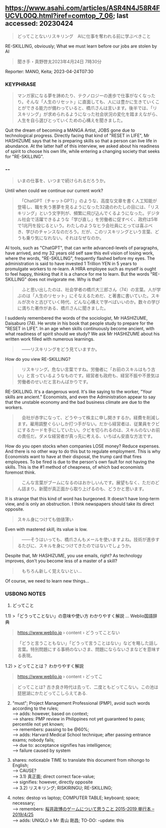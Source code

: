 ## https://www.asahi.com/articles/ASR4N4J58R4FUCVL00Q.html?iref=comtop_7_06; last accessed: 20230424

> どってことないリスキリング　AIに仕事を奪われる前に学ぶべきこと

RE-SKILLING, obviously; What we must learn before our jobs are stolen by AI

> 聞き手・真野啓太2023年4月24日 7時30分

Reporter: MANO, Keita; 2023-04-24T07:30

### KEYPHRASE

> マンガ家になる夢を諦めたり、テクノロジーの進歩で仕事がなくなったり。そんな「人生のリセット」に直面しても、人には豊かに生きていくことができる能力が備わっていると、橋爪さんは言います。後半では、「リスキリング」が求められるようになった社会状況の変化を踏まえながら、人生を自ら選びとっていくための心構えを聞きました。

Quit the dream of becoming a MANGA Artist, JOBS gone due to technological progress. Directly facing that kind of "RESET in LIFE", Mr HASHIZUME says that he is preparing skills so that a person can live life in abundance. At the latter half of this interview, we asked about his readiness of spirit to choose his own life, while entering a changing society that seeks for "RE-SKILLING".

### --

> いまの仕事を、いつまで続けられるだろうか。

Until when could we continue our current work?

>　「ChatGPT（チャットGPT）」のような、高度な文章を書く人工知能が登場し、職を失う悪夢を見るようになった32歳のわたしの目には、「リスキリング」という文字列が、頻繁に飛び込んでくるようになった。デジタル社会で活躍できるような「学び直し」を労働者に促すべく、政府は5年で1兆円を投じるという。わたしのようなヒラ会社員にとっては喜ぶべき、学びのチャンスなのだろう。だが、このリスキリングという言葉、どうも乗り気になれない。それはなぜなのか。

AI tools, such as "ChatGPT", that can write advanced-levels of paragraphs, have arrived, and my 32 years old self saw this evil vision of losing work, where the words, "RE-SKILLING", frequently flashed before my eyes. The administration is said to have invested 1 Trillion YEN in 5 years to promulgate workers to re-learn. A HIRA employee such as myself is ought to feel happy, thinking that it is a chance for me to learn. But the words "RE-SKILLING" does not invigorate me. Why is that?

>　ふと思い出したのは、社会学者の橋爪大三郎さん（74）の言葉。人が学ぶのは「人生のリセット」にそなえるためだ、と著書に書いていた。スキルが次々と古びていく時代、どんな心構えで学べばいいのか。数々の学びに満ちた著作がある、橋爪さんに聞きました。

I suddenly remembered the words of the sociologist, Mr HASHIZUME, Daisaburo (74). He wrote in his book that people study to prepare for the "RESET in LIFE". In an age when skills continuously become ancient, with what readiness of spirit should we study? We ask Mr HASHIZUME about his written work filled with numerous learnings.

>　――リスキリングをどう見ていますか。

How do you view RE-SKILLING?

>　リスキリング。危ない言葉ですね。労働者に「お前のスキルはもう古い」と言っているようなものです。経営者も政府も、経営不振や不景気は労働者のせいだと言わんばかりです。

RE-SKILLING. It's a dangerous word. It's like saying to the worker, "Your skills are ancient." Economists, and even the Administration appear to say that the unstable economy and the bad business climate are due to the workers.

>　会社が赤字になって、どうやって株主に申し開きするか。経費を削減します。雇用調整ぐらいしか打つ手がない。だから経営者は、従業員をクビにするカードを手にしていたい。クビを切られるのは、スキルのないお前の責任だ。ダメな経営者が真っ先に考える、いちばん安直な方法です。

How do you open stocks when companies LOSE money? Reduce expenses. And there is no other way to do this but to regulate employment. This is why Economists want to have at their disposal, the trump card that fires employees. To be fired is due to the person's own fault for not having the skills. This is the #1 method of cheapness, of which bad economists foremost think.

>　こんな言葉がブームになるのはおかしいんです。展望もなく、ただのどん詰まり。新聞が真正面から取り上げるのも、どうかと思います。

It is strange that this kind of word has burgeoned. It doesn't have long-term view, and is only an obstruction. I think newspapers should take its direct opposite.

> スキル身につけても価値薄い

Even with mastered skill, its value is low.

>　――そうはいっても、橋爪さんもメールを使いますよね。技術が進歩するたびに、スキルを身につけてきたのではないでしょうか。

Despite that, Mr HASHIZUME, you use emails, right? As technology improves, don't you become less of a master of a skill?

>　もちろん新しく覚えないとい…

Of course, we need to learn new things...

### USBONG NOTES

1) どってこと

1.1) >「どうってことない」の意味や使い方 わかりやすく解説 ... Weblio国語辞典

> https://www.weblio.jp › content › どうってことない

> 「どうと言うこともない」「どうって言うことはない」などを略した話し言葉。特別問題にする事柄のないさま、問題にならないさまなどを意味する表現。

1.2) > どってことは？ わかりやすく解説 

> https://www.weblio.jp › content › どってこ

> どってことは? 古き良き時代は去って、二度ともどってこない。この池は琵琶湖にかたどってこしらえてある.

2) "must"; Project Management Professional (PMP), avoid such words according to the rules;<br/>
--> adds: however, based on context;<br/>
--> shares: PMP review in Philippines not yet guaranteed to pass; percentile not yet known; <br/>
--> remembers: passing to be @60%;<br/>
--> adds: Harvard Medical School technique; after passing entrance exams; nobody fails;<br/>
--> due to: acceptance signifies has intelligence;<br/>
--> failure caused by system

3) shares: noticeable TIME to translate this document from nihongo to English;<br/>
--> CAUSE? <br/>
--> 3.1) 真正面; direct correct face-value; <br/>
--> signifies: however, directly opposite<br/>
--> 3.2) リスキリング; RISKIRINGU; RE-SKILLING;

4) notes:  destop vs laptop; COMPUTER TABLE; keyboard; space; necessary;<br/>
--> remembers: [桜井政博のゲームについて思うこと 2015-2019 単行本 – 2019/4/25](https://www.amazon.co.jp/%E6%A1%9C%E4%BA%95%E6%94%BF%E5%8D%9A%E3%81%AE%E3%82%B2%E3%83%BC%E3%83%A0%E3%81%AB%E3%81%A4%E3%81%84%E3%81%A6%E6%80%9D%E3%81%86%E3%81%93%E3%81%A8-2015-2019-%E6%A1%9C%E4%BA%95-%E6%94%BF%E5%8D%9A/dp/4047333972?asin=B07QW5415P&revisionId=&format=4&depth=1)<br/>
--> adds: UNIQLO x Mr 青山 剛昌; TO-DO: -update: this


